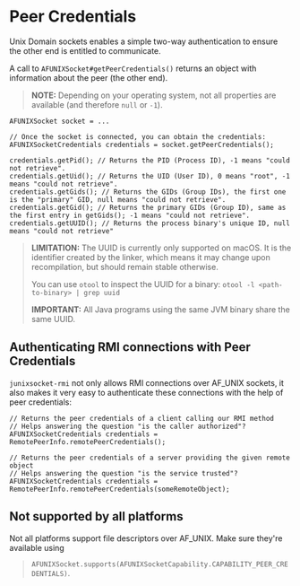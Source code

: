 # Peer Credentials

Unix Domain sockets enables a simple two-way authentication to ensure the other end is entitled to
communicate.

A call to `AFUNIXSocket#getPeerCredentials()` returns an object with information about the peer (the other
end).

> **NOTE:** Depending on your operating system, not all properties are available (and therefore `null` or `-1`).

    AFUNIXSocket socket = ...
    
    // Once the socket is connected, you can obtain the credentials:
    AFUNIXSocketCredentials credentials = socket.getPeerCredentials();
    
    credentials.getPid(); // Returns the PID (Process ID), -1 means "could not retrieve".
    credentials.getUid(); // Returns the UID (User ID), 0 means "root", -1 means "could not retrieve".
    credentials.getGids(); // Returns the GIDs (Group IDs), the first one is the "primary" GID, null means "could not retrieve".
    credentials.getGid(); // Returns the primary GIDs (Group ID), same as the first entry in getGids(); -1 means "could not retrieve".
    credentials.getUUID(); // Returns the process binary's unique ID, null means "could not retrieve"

> **LIMITATION:** The UUID is currently only supported on macOS. It is the identifier created by the linker,
which means it may change upon recompilation, but should remain stable otherwise.
> 
> You can use `otool` to inspect the UUID for a binary: `otool -l <path-to-binary> | grep uuid`
> 
> **IMPORTANT:** All Java programs using the same JVM binary share the same UUID. 

## Authenticating RMI connections with Peer Credentials

`junixsocket-rmi` not only allows RMI connections over AF_UNIX sockets, it also makes it very easy
to authenticate these connections with the help of peer credentials:

    // Returns the peer credentials of a client calling our RMI method
    // Helps answering the question "is the caller authorized"?
    AFUNIXSocketCredentials credentials = RemotePeerInfo.remotePeerCredentials();

    // Returns the peer credentials of a server providing the given remote object
    // Helps answering the question "is the service trusted"?
    AFUNIXSocketCredentials credentials = RemotePeerInfo.remotePeerCredentials(someRemoteObject);

## Not supported by all platforms

Not all platforms support file descriptors over AF_UNIX. Make sure they're available using
> `AFUNIXSocket.supports(AFUNIXSocketCapability.CAPABILITY_PEER_CREDENTIALS)`.
